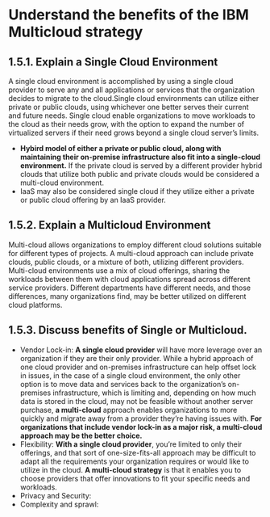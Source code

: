 # Understand the benefits of the IBM Multicloud strategy
## 1.5.1. Explain a Single Cloud Environment
A single cloud environment is accomplished by using a single cloud provider to serve any and all applications or services that the organization decides to migrate to the cloud.Single cloud environments can utilize either private or public clouds, using whichever one better serves their current and future needs. Single cloud enable organizations to move workloads to the cloud as their needs grow, with the option to expand the number of virtualized servers if their need grows beyond a single cloud server’s limits.
- **Hybird model of either a private or public cloud, along with maintaining their on-premise infrastructure also fit into a single-cloud environment.** If  the private cloud is served by a different provider hybrid clouds that utilize both public and private clouds would be considered a multi-cloud environment.
- IaaS may also be considered single cloud if they utilize either a private or public cloud offering by an IaaS provider.

## 1.5.2. Explain a Multicloud Environment
Multi-cloud allows organizations to employ different cloud solutions suitable for different types of projects. A multi-cloud approach can include private clouds, public clouds, or a mixture of both, utilizing different providers. Multi-cloud environments use a mix of cloud offerings, sharing the workloads between them with cloud applications spread across different service providers. Different departments have different needs, and those differences, many organizations find, may be better utilized on different cloud platforms.

## 1.5.3. Discuss benefits of Single or Multicloud.
- Vendor Lock-in: **A single cloud provider** will have more leverage over an organization if they are their only provider. While a hybrid approach of one cloud provider and on-premises infrastructure can help offset lock in issues, in the case of a single cloud environment, the only other option is to move data and services back to the organization’s on-premises infrastructure, which is limiting and, depending on how much data is stored in the cloud, may not be feasible without another server purchase, **a multi-cloud** approach enables organizations to more quickly and migrate away from a provider they’re having issues with. **For organizations that include vendor lock-in as a major risk, a multi-cloud approach may be the better choice.**
- Flexibility: **With a single cloud provider**, you’re limited to only their offerings, and that sort of one-size-fits-all approach may be difficult to adapt all the requirements your organization requires or would like to utilize in the cloud.  **A multi-cloud strategy** is that it enables you to choose providers that offer innovations to fit your specific needs and workloads.
- Privacy and Security:
- Complexity and sprawl:

